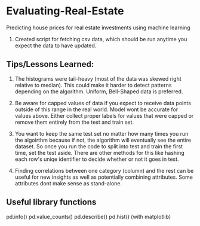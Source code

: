 # Evaluating-Real-Estate
Predicting house prices for real estate investments using machine learning

1. Created script for fetching csv data, which should be run anytime you expect the data to have updated. 









## Tips/Lessons Learned:

1. The histograms were tail-heavy (most of the data was skewed right relative to median). 
This could make it harder to detect patterns depending on the algorithm. Uniform, Bell-Shaped data is preferred.

2. Be aware for capped values of data if you expect to receive data points outside of this 
range in the real world. Model wont be accurate for values above. Either collect proper labels for values that were capped or remove them entirely from the test and train set.


3. You want to keep the same test set no matter how many times you run the algoirthm because if not, the algorithm will eventually see the entire dataset. So once you run the code to split into test and train the first time, set the test aside. There are other methods for this like hashing each row's uniqe identifier to decide whether or not it goes in test.

4. Finding correlations between one category (column) and the rest can be useful for new insights as well as potentially combining attributes. Some attributes dont make sense as stand-alone.







## Useful library functions

pd.info()
pd.value_counts()
pd.describe()
pd.hist() (with matplotlib)



